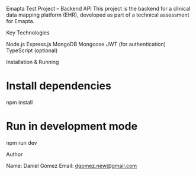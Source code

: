 Emapta Test Project – Backend API
This project is the backend for a clinical data mapping platform (EHR), developed as part of a technical assessment for Emapta.

Key Technologies

Node.js
Express.js
MongoDB
Mongoose
JWT (for authentication)
TypeScript (optional)

Installation & Running

# Install dependencies
npm install
# Run in development mode
npm run dev

Author

Name: Daniel Gómez
Email: dgomez.new@gmail.com